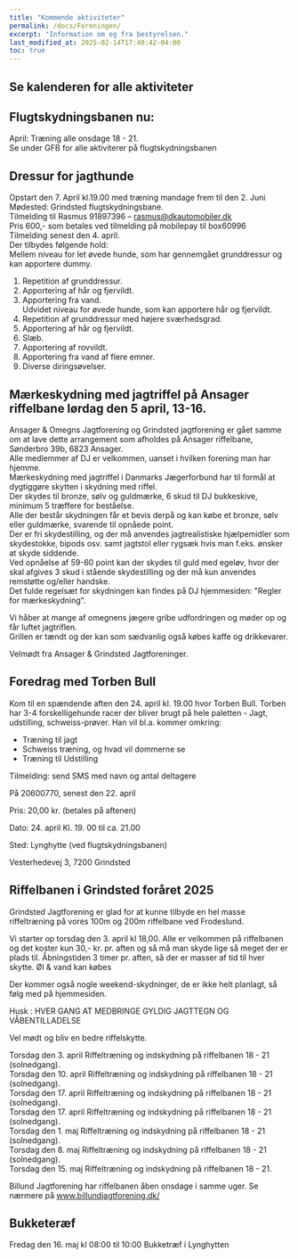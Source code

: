 ```yaml
---
title: "Kommende aktiviteter"
permalink: /docs/Foreningen/
excerpt: "Information om og fra bestyrelsen."
last_modified_at: 2025-02-14T17:40:42-04:00
toc: true
---
```

## Se kalenderen for alle aktiviteter   

## Flugtskydningsbanen nu:      
April: Træning alle onsdage 18 - 21.    
Se under GFB for alle aktiviterer på flugtskydningsbanen

## Dressur for jagthunde
Opstart den 7. April kl.19.00 med træning mandage frem til den 2. Juni   
Mødested: Grindsted flugtskydningsbane.    
Tilmelding til Rasmus 91897396 – rasmus@dkautomobiler.dk    
Pris 600,- som betales ved tilmelding på mobilepay til box60996   
Tilmelding senest den 4. april.    
Der tilbydes følgende hold:    
Mellem niveau for let øvede hunde, som har gennemgået grunddressur og kan
apportere dummy.     
1. Repetition af grunddressur.    
2. Apportering af hår og fjervildt.    
3. Apportering fra vand.     
Udvidet niveau for øvede hunde, som kan apportere hår og fjervildt.   
1. Repetition af grunddressur med højere sværhedsgrad.    
2. Apportering af hår og fjervildt.   
3. Slæb.    
4. Apportering af rovvildt.    
5. Apportering fra vand af flere emner.    
6. Diverse diringsøvelser.

## Mærkeskydning med jagtriffel på Ansager riffelbane lørdag den 5 april, 13-16.   
Ansager & Omegns Jagtforening og Grindsted jagtforening er gået samme om at lave dette arrangement som afholdes på Ansager riffelbane, Sønderbro 39b, 6823 Ansager.    
Alle medlemmer af DJ er velkommen, uanset i hvilken forening man har hjemme.   
Mærkeskydning med jagtriffel i Danmarks Jægerforbund har til formål at dygtiggøre skytten i skydning med riffel.     
Der skydes til bronze, sølv og guldmærke, 6 skud til DJ bukkeskive, minimum 5 træffere for beståelse.     
Alle der består skydningen får et bevis derpå og kan købe et bronze, sølv eller guldmærke, svarende til opnåede point.    
Der er fri skydestilling, og der må anvendes jagtrealistiske hjælpemidler som skydestokke, bipods osv. samt jagtstol eller rygsæk hvis man f.eks. ønsker at skyde siddende.     
Ved opnåelse af 59-60 point kan der skydes til guld med egeløv, hvor der skal afgives 3 skud i stående skydestilling og der må kun anvendes remstøtte og/eller handske.    
Det fulde regelsæt for skydningen kan findes på DJ hjemmesiden: "Regler for mærkeskydning”.   

Vi håber at mange af omegnens jægere gribe udfordringen og møder op og får luftet jagtriflen.    
Grillen er tændt og der kan som sædvanlig også købes kaffe og drikkevarer.    

Velmødt fra Ansager & Grindsted Jagtforeninger.   

## Foredrag med Torben Bull    

Kom til en spændende aften den 24. april kl. 19.00 hvor Torben Bull.
Torben har 3-4 forskelligehunde racer der bliver brugt på hele paletten - Jagt, udstilling, schweiss-prøver. Han vil bl.a. kommer omkring:     

- Træning til jagt
- Schweiss træning, og hvad vil dommerne se
- Træning til Udstilling

Tilmelding: send SMS med navn og antal deltagere    

På 20600770, senest den 22. april        

Pris: 20,00 kr. (betales på aftenen)     

Dato: 24. april Kl. 19. 00 til ca. 21.00

Sted: Lynghytte (ved flugtskydningsbanen)

Vesterhedevej 3, 7200 Grindsted    

## Riffelbanen i Grindsted foråret 2025

Grindsted Jagtforening er glad for at kunne tilbyde en hel masse riffeltræning på vores 100m og 200m riffelbane ved Frodeslund.

Vi starter op torsdag den 3. april kl 18,00.
Alle er velkommen på riffelbanen og det koster kun 30,- kr. pr. aften og så må man skyde lige så
meget der er plads til. Åbningstiden 3 timer pr. aften, så der er masser af tid til hver skytte.
Øl & vand kan købes

Der kommer også nogle weekend-skydninger, de er ikke helt planlagt, så følg med på
hjemmesiden.

Husk : HVER GANG AT MEDBRINGE GYLDIG JAGTTEGN OG VÅBENTILLADELSE


Vel mødt og bliv en bedre riffelskytte.

Torsdag den 3. april Riffeltræning og indskydning på riffelbanen 18 - 21 (solnedgang).    
Torsdag den 10. april Riffeltræning og indskydning på riffelbanen 18 - 21 (solnedgang).    
Torsdag den 17. april Riffeltræning og indskydning på riffelbanen 18 - 21 (solnedgang).    
Torsdag den 17. april Riffeltræning og indskydning på riffelbanen 18 - 21 (solnedgang).    
Torsdag den 1. maj Riffeltræning og indskydning på riffelbanen 18 - 21 (solnedgang).    
Torsdag den 8. maj Riffeltræning og indskydning på riffelbanen 18 - 21 (solnedgang).   
Torsdag den 15. maj Riffeltræning og indskydning på riffelbanen 18 - 21.    

Billund Jagtforening har riffelbanen åben onsdage i samme uger. Se nærmere på www.billundjagtforening.dk/    

## Bukketeræf    
Fredag den 16. maj kl 08:00 til 10:00 Bukketræf i Lynghytten    


